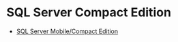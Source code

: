 # SQL Server Compact Edition

- [SQL Server Mobile/Compact Edition](https://www.cnblogs.com/seusoftware/archive/2015/02/04/4273419.html)
